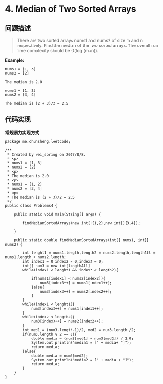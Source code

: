 #  4. Median of Two Sorted Arrays

## 问题描述

> There are two sorted arrays nums1 and nums2 of size m and n respectively.
  Find the median of the two sorted arrays. The overall run time complexity should be O(log (m+n)).

**Example:**

```
nums1 = [1, 3]
nums2 = [2]

The median is 2.0

nums1 = [1, 2]
nums2 = [3, 4]

The median is (2 + 3)/2 = 2.5

```
## 代码实现

**常规暴力实现方式**

```
package me.chunsheng.leetcode;

/**
 * Created by wei_spring on 2017/8/8.
 * <p>
 * nums1 = [1, 3]
 * nums2 = [2]
 * <p>
 * The median is 2.0
 * <p>
 * nums1 = [1, 2]
 * nums2 = [3, 4]
 * <p>
 * The median is (2 + 3)/2 = 2.5
 */
public class Problems4 {

    public static void main(String[] args) {

        findMedianSortedArrays(new int[]{1,2},new int[]{3,4});

    }

    public static double findMedianSortedArrays(int[] nums1, int[] nums2) {

        int lenght1 = nums1.length,length2 = nums2.length,lengthAll = nums1.length + nums2.length;
        int index1 = 0,index2 = 0,index3 = 0;
        int[] num3 = new int[lengthAll];
        while(index1 < lenght1 && index2 < length2){

            if(nums1[index1] < nums2[index2]){
                num3[index3++] = nums1[index1++];
            }else{
                num3[index3++] = nums2[index2++];
            }
        }
        while(index1 < lenght1){
            num3[index3++] = nums1[index1++];
        }
        while(index2 < length2){
            num3[index3++] = nums2[index2++];
        }
        int med1 = (num3.length-1)/2, med2 = num3.length /2;
        if(num3.length % 2 == 0){
            double media = (num3[med1] + num3[med2]) / 2.0;
            System.out.println("media1 = [" + media+ "]");
            return media;
        }else{
            double media = num3[med2];
            System.out.println("media2 = [" + media + "]");
            return media;
        }
    }
}

```




